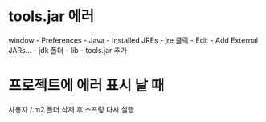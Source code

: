 # tools.jar 에러

window - Preferences - Java - Installed JREs - jre 클릭 - Edit - Add External JARs... - jdk 폴더 - lib - tools.jar 추가



# 프로젝트에 에러 표시 날 때

사용자 /.m2 폴더 삭제 후 스프링 다시 실행